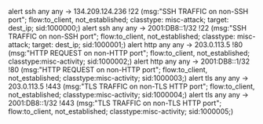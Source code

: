 alert ssh any any -> 134.209.124.236 !22 (msg:"SSH TRAFFIC on non-SSH port"; flow:to_client, not_established; classtype: misc-attack; target: dest_ip; sid:1000000;)
alert ssh any any -> 2001:DB8::1/32 !22 (msg:"SSH TRAFFIC on non-SSH port"; flow:to_client, not_established; classtype: misc-attack; target: dest_ip; sid:1000001;)
alert http any any -> 203.0.113.5 !80 (msg:"HTTP REQUEST on non-HTTP port"; flow:to_client, not_established; classtype:misc-activity; sid:1000002;)
alert http any any -> 2001:DB8::1/32 !80 (msg:"HTTP REQUEST on non-HTTP port"; flow:to_client, not_established; classtype:misc-activity; sid:1000003;)
alert tls any any -> 203.0.113.5 !443 (msg:"TLS TRAFFIC on non-TLS HTTP port"; flow:to_client, not_established; classtype:misc-activity; sid:1000004;)
alert tls any any -> 2001:DB8::1/32 !443 (msg:"TLS TRAFFIC on non-TLS HTTP port"; flow:to_client, not_established; classtype:misc-activity; sid:1000005;)
